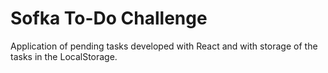 # Sofka To-Do Challenge

Application of pending tasks developed with React and with storage of the tasks in the LocalStorage.
